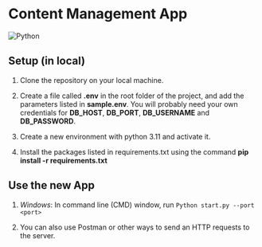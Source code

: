 # Content Management App
![Python](https://img.shields.io/badge/python-v3.11-blue.svg)

## Setup (in local)

1. Clone the repository on your local machine.

2. Create a file called **.env** in the root folder of the project, and add the parameters listed in **sample.env**. You will probably need your own credentials for **DB_HOST**, **DB_PORT**, **DB_USERNAME** and
**DB_PASSWORD**.

3. Create a new environment with python 3.11 and activate it.

4. Install the packages listed in requirements.txt using the command **pip install -r requirements.txt**

## Use the new App

1. *Windows*: 
     In command line (CMD) window, run
     `Python start.py --port <port>`

2. You can also use Postman or other ways to send an HTTP requests to the server.